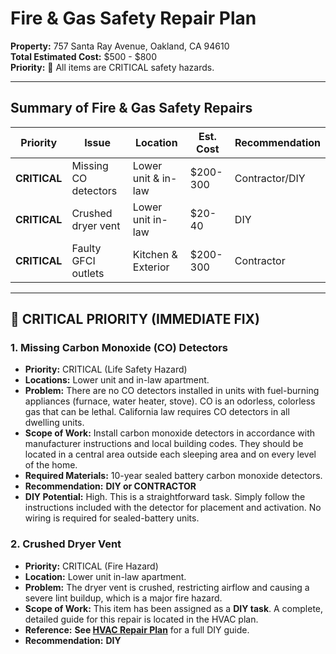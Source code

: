 # Fire & Gas Safety Repair Plan

**Property:** 757 Santa Ray Avenue, Oakland, CA 94610  
**Total Estimated Cost:** $500 - $800  
**Priority:** 🔴 All items are CRITICAL safety hazards.  

---

## Summary of Fire & Gas Safety Repairs

| Priority | Issue | Location | Est. Cost | Recommendation |
|----------|-------|----------|-----------|----------------|
| **CRITICAL** | Missing CO detectors | Lower unit & in-law | $200-300 | Contractor/DIY |
| **CRITICAL** | Crushed dryer vent | Lower unit in-law | $20-40 | DIY |
| **CRITICAL** | Faulty GFCI outlets | Kitchen & Exterior | $200-300 | Contractor |

---

## 🔴 CRITICAL PRIORITY (IMMEDIATE FIX)

### 1. Missing Carbon Monoxide (CO) Detectors
- **Priority:** CRITICAL (Life Safety Hazard)
- **Locations:** Lower unit and in-law apartment.
- **Problem:** There are no CO detectors installed in units with fuel-burning appliances (furnace, water heater, stove). CO is an odorless, colorless gas that can be lethal. California law requires CO detectors in all dwelling units.
- **Scope of Work:** Install carbon monoxide detectors in accordance with manufacturer instructions and local building codes. They should be located in a central area outside each sleeping area and on every level of the home.
- **Required Materials:** 10-year sealed battery carbon monoxide detectors.
- **Recommendation:** **DIY or CONTRACTOR**
- **DIY Potential:** High. This is a straightforward task. Simply follow the instructions included with the detector for placement and activation. No wiring is required for sealed-battery units.

### 2. Crushed Dryer Vent
- **Priority:** CRITICAL (Fire Hazard)
- **Location:** Lower unit in-law apartment.
- **Problem:** The dryer vent is crushed, restricting airflow and causing a severe lint buildup, which is a major fire hazard.
- **Scope of Work:** This item has been assigned as a **DIY task**. A complete, detailed guide for this repair is located in the HVAC plan.
- **Reference:** **See [HVAC Repair Plan](./hvac-repairs.md)** for a full DIY guide.
- **Recommendation:** **DIY**


